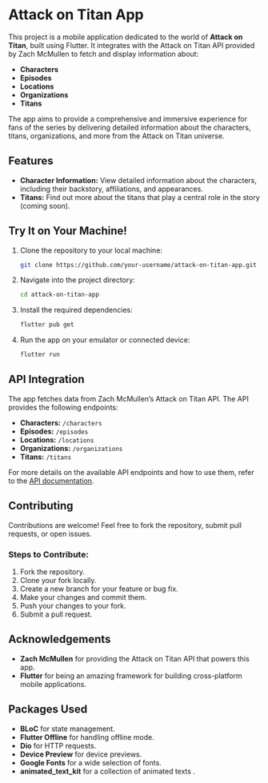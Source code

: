 # Attack on Titan App

This project is a mobile application dedicated to the world of **Attack on Titan**, built using Flutter. It integrates with the Attack on Titan API provided by Zach McMullen to fetch and display information about:

- **Characters**
- **Episodes**
- **Locations**
- **Organizations**
- **Titans**

The app aims to provide a comprehensive and immersive experience for fans of the series by delivering detailed information about the characters, titans, organizations, and more from the Attack on Titan universe.

## Features

- **Character Information:** View detailed information about the characters, including their backstory, affiliations, and appearances.
- **Titans:** Find out more about the titans that play a central role in the story (coming soon).
  
## Try It on Your Machine!

1. Clone the repository to your local machine:

   ```bash
   git clone https://github.com/your-username/attack-on-titan-app.git
   ```

2. Navigate into the project directory:

   ```bash
   cd attack-on-titan-app
   ```

3. Install the required dependencies:

   ```bash
   flutter pub get
   ```

4. Run the app on your emulator or connected device:

   ```bash
   flutter run
   ```

## API Integration

The app fetches data from Zach McMullen’s Attack on Titan API. The API provides the following endpoints:

- **Characters:** `/characters`
- **Episodes:** `/episodes`
- **Locations:** `/locations`
- **Organizations:** `/organizations`
- **Titans:** `/titans`

For more details on the available API endpoints and how to use them, refer to the [API documentation](https://github.com/ZachMcM/attack-on-titan-api).

## Contributing

Contributions are welcome! Feel free to fork the repository, submit pull requests, or open issues.

### Steps to Contribute:

1. Fork the repository.
2. Clone your fork locally.
3. Create a new branch for your feature or bug fix.
4. Make your changes and commit them.
5. Push your changes to your fork.
6. Submit a pull request.


## Acknowledgements

- **Zach McMullen** for providing the Attack on Titan API that powers this app.
- **Flutter** for being an amazing framework for building cross-platform mobile applications.


## Packages Used
  - **BLoC** for state management.
  - **Flutter Offline** for handling offline mode.
  - **Dio** for HTTP requests.
  - **Device Preview** for device previews.
  - **Google Fonts** for a wide selection of fonts.
  - **animated_text_kit** for a collection of animated texts .
